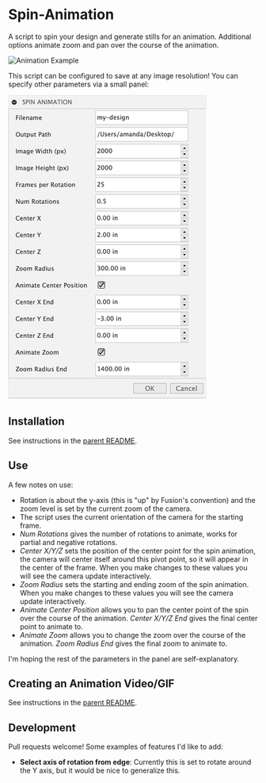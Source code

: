 # Spin-Animation
A script to spin your design and generate stills for an animation.  Additional options animate zoom and pan over the course of the animation.

![Animation Example](docs/animation.gif)

This script can be configured to save at any image resolution!  You can specify other parameters via a small panel:

![Plugin Panel](docs/panel.png)

## Installation

See instructions in the [parent README](https://github.com/amandaghassaei/Fusion360-Scripts#installation).

## Use

A few notes on use:

- Rotation is about the y-axis (this is "up" by Fusion's convention) and the zoom level is set by the current zoom of the camera.
- The script uses the current orientation of the camera for the starting frame.
- *Num Rotations* gives the number of rotations to animate, works for partial and negative rotations.
- *Center X/Y/Z* sets the position of the center point for the spin animation, the camera will center itself around this pivot point, so it will appear in the center of the frame.  When you make changes to these values you will see the camera update interactively.
- *Zoom Radius* sets the starting and ending zoom of the spin animation.  When you make changes to these values you will see the camera update interactively.
- *Animate Center Position* allows you to pan the center point of the spin over the course of the animation.  *Center X/Y/Z End* gives the final center point to animate to.
- *Animate Zoom* allows you to change the zoom over the course of the animation.  *Zoom Radius End* gives the final zoom to animate to.

I'm hoping the rest of the parameters in the panel are self-explanatory.


## Creating an Animation Video/GIF

See instructions in the [parent README](https://github.com/amandaghassaei/Fusion360-Scripts#creating-an-animation-video).


## Development

Pull requests welcome!  Some examples of features I'd like to add:

- **Select axis of rotation from edge**: Currently this is set to rotate around the Y axis, but it would be nice to generalize this.
